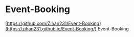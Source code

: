 # Event-Booking

[https://github.com/Zihan231/Event-Booking](https://zihan231.github.io/Event-Booking/)
Event-Booking